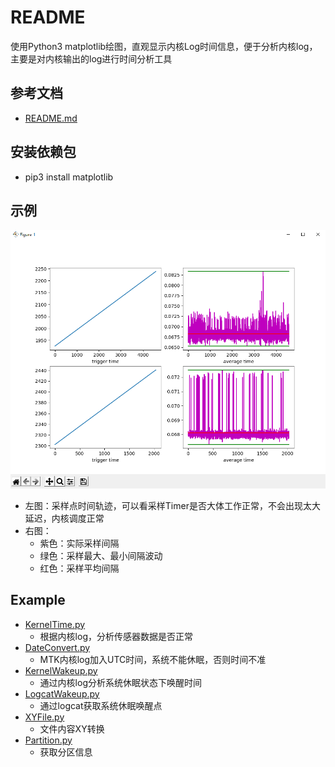 # README

使用Python3 matplotlib绘图，直观显示内核Log时间信息，便于分析内核log，主要是对内核输出的log进行时间分析工具

## 参考文档

* [README.md](docs/README.md)

## 安装依赖包

* pip3 install matplotlib

## 示例

![KernelTime_TimerInterval.png](docs/images/KernelTime_TimerInterval.png)

* 左图：采样点时间轨迹，可以看采样Timer是否大体工作正常，不会出现太大延迟，内核调度正常
* 右图：
  * 紫色：实际采样间隔
  * 绿色：采样最大、最小间隔波动
  * 红色：采样平均间隔

## Example

* [KernelTime.py](KernelTime.py)
  * 根据内核log，分析传感器数据是否正常
* [DateConvert.py](DateConvert.py)
  * MTK内核log加入UTC时间，系统不能休眠，否则时间不准
* [KernelWakeup.py](KernelWakeup.py)
  * 通过内核log分析系统休眠状态下唤醒时间
* [LogcatWakeup.py](LogcatWakeup.py)
  * 通过logcat获取系统休眠唤醒点
* [XYFile.py](XYFile.py)
  * 文件内容XY转换
* [Partition.py](Partition.py)
  * 获取分区信息
